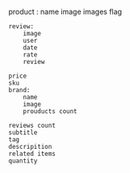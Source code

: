 product :
    name
    image
        images
    flag
    
    review:
        image
        user
        date
        rate
        review

    price
    sku
    brand:
        name
        image
        prouducts count

    reviews count
    subtitle
    tag
    descripition
    related items
    quantity
